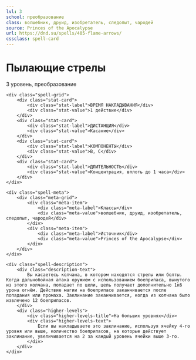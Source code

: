 ```yaml
---
lvl: 3
school: преобразование
class: волшебник, друид, изобретатель, следопыт, чародей
source: Princes of the Apocalypse
url: https://dnd.su/spells/405-flame-arrows/
cssclass: spell-card
---
```


<div class="spell-container">
    <div class="spell-header">
        <h1 class="spell-name">Пылающие стрелы</h1>
        <div class="spell-level">3 уровень, преобразование</div>
    </div>
    
    <div class="spell-grid">
        <div class="stat-card">
            <div class="stat-label">ВРЕМЯ НАКЛАДЫВАНИЯ</div>
            <div class="stat-value">1 действие</div>
        </div>
        <div class="stat-card">
            <div class="stat-label">ДИСТАНЦИЯ</div>
            <div class="stat-value">Касание</div>
        </div>
        <div class="stat-card">
            <div class="stat-label">КОМПОНЕНТЫ</div>
            <div class="stat-value">В, С</div>
        </div>
        <div class="stat-card">
            <div class="stat-label">ДЛИТЕЛЬНОСТЬ</div>
            <div class="stat-value">Концентрация, вплоть до 1 часа</div>
        </div>
    </div>
    
    <div class="spell-meta">
        <div class="meta-grid">
            <div class="meta-item">
                <div class="meta-label">Классы</div>
                <div class="meta-value">волшебник, друид, изобретатель, следопыт, чародей</div>
            </div>
            <div class="meta-item">
                <div class="meta-label">Источник</div>
                <div class="meta-value">Princes of the Apocalypse</div>
            </div>
        </div>
    </div>
    
    <div class="spell-description">
        <div class="description-text">
            Вы касаетесь колчана, в котором находятся стрелы или болты. Когда дальнобойная атака оружием с использованием боеприпаса, вынутого из этого колчана, попадает по цели, цель получает дополнительно 1к6 урона огнём. Действие магии на боеприпасе заканчивается после попадания или промаха. Заклинание заканчивается, когда из колчана было извлечено 12 боеприпасов.
        </div>
        <div class="higher-levels">
            <div class="higher-levels-title">На больших уровнях</div>
            <div class="higher-levels-text">
                Если вы накладываете это заклинание, используя ячейку 4-го уровня или выше, количество боеприпасов, на которые действует заклинание, увеличивается на 2 за каждый уровень ячейки выше 3-го.
            </div>
        </div>
    </div>
</div>